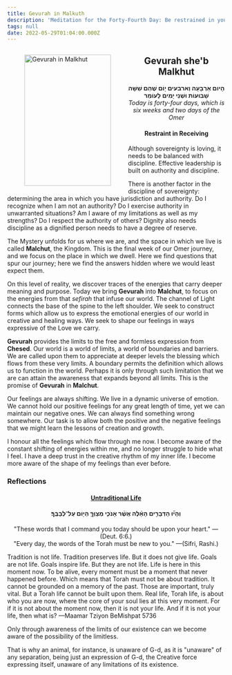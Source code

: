 ```yaml
---
title: Gevurah in Malkuth
description: 'Meditation for the Forty-Fourth Day: Be restrained in your receiving'
tags: null
date: 2022-05-29T01:04:00.000Z
---
```

<a href="https://www.chabad.org/holidays/sefirah/omer-count_cdo/jewish/Count-the-Omer.htm">
<i class="fa fa-file" aria-hidden="true"></i></a>

<figure style='float: left'>
 <a href='/posts/img/freedom/week7/7.2-Gevurah_in_Malkhut.png' target="_blank">
   <img src='/posts/img/freedom/week7/7.2-Gevurah_in_Malkhut_s.png' alt='Gevurah in Malkhut' width='200' height='304' />
 </a>
</figure>

<div style="text-align:center">
<h2>Gevurah she'b Malkhut</h2>
<span dir="rtl"><b>הָיום אַרְבָּעָה וְארבעים יָוֹם שֶׁהֵם שִׁשָּׁה שָׁבוּעוֹת וּשְׁנֵי יָמִים לָעוֹמֵר</b></span>
<br />
<i>ֹToday is forty-four days, which is six weeks and two days of the Omer</i>
</p>

<h4>Restraint in Receiving</h4>

</div>

<div class="abstract">

Although sovereignty is loving, it needs to be balanced with discipline. Effective leadership is built on authority and discipline.

There is another factor in the discipline of sovereignty: determining the area in which you have jurisdiction and authority. Do I recognize when I am not an authority? Do I exercise authority in unwarranted situations? Am I aware of my limitations as well as my strengths? Do I respect the authority of others? Dignity also needs discipline as a dignified person needs to have a degree of reserve.

</div>

The Mystery unfolds for us where we are, and the space in which we live is called **Malchut**, the Kingdom. This is the final week of our Omer journey, and we focus on the place in which we dwell. Here we find questions that spur our journey; here we find the answers hidden where we would least expect them.

On this level of reality, we discover traces of the energies that carry deeper meaning and purpose. Today we bring **Gevurah** into **Malchut**, to focus on the energies from that _sefirah_ that infuse our world. The channel of Light connects the base of the spine to the left shoulder. We seek to construct forms which allow us to express the emotional energies of our world in creative and healing ways. We seek to shape our feelings in ways expressive of the Love we carry.

**Gevurah** provides the limits to the free and formless expression from **Chesed**. Our world is a world of limits, a world of boundaries and barriers. We are called upon them to appreciate at deeper levels the blessing which flows from these very limits. A boundary permits the definition which allows us to function in the world. Perhaps it is only through such limitation that we are can attain the awareness that expands beyond all limits. This is the promise of **Gevurah** in **Malchut**.

Our feelings are always shifting. We live in a dynamic universe of emotion. We cannot hold our positive feelings for any great length of time, yet we can maintain our negative ones. We can always find something wrong somewhere. Our task is to allow both the positive and the negative feelings that we might learn the lessons of creation and growth.

<div class="abstract">

I honour all the feelings which flow through me now. I become aware of the constant shifting of energies within me, and no longer struggle to hide what I feel. I have a deep trust in the creative rhythm of my inner life. I become more aware of the shape of my feelings than ever before.

</div>

<h3>Reflections</h3>

<div style="text-align: center;">
<h4><a href="https://www.chabad.org/calendar/view/day.asp?tdate=5/11/2021#DailyThoughtBody0">Untraditional Life</a></h4>

<h4 dir="rtl">
וְהָי֞וּ הַדְּבָרִ֣ים הָאֵ֗לֶּה אֲשֶׁ֨ר אָנֹכִ֧י מְצַוְּךָ֛ הַיּ֖וֹם עַל־לְבָבֶֽךָ׃
</h4>
<p>
"These words that I command you today should be upon your heart."
<span style="text-align: right">&mdash;(Deut. 6:6.)<br />
"Every day, the words of the Torah must be new to you."
<span style="text-align: right">&mdash;(Sifri, Rashi.)
</div>

Tradition is not life. Tradition preserves life. But it does not give life.
Goals are not life. Goals inspire life. But they are not life.
Life is here in this moment now. To be alive, every moment must be a moment that never happened before.
Which means that Torah must not be about tradition. It cannot be grounded on a memory of the past. Those are important, truly vital. But a Torah life cannot be built upon them.
Real life, Torah life, is about who you are now, where the core of your soul lies at this very moment.
For if it is not about the moment now, then it is not your life. And if it is not your life, then what is?
<span style="text-align: right">&mdash;Maamar Tziyon BeMishpat 5736</span>

</div>

<div class="note">

Only through awareness of the limits of our existence can we become aware of the possibility of the limitless.

That is why an animal, for instance, is unaware of G-d, as it is "unaware" of any separation, being just an expression of G-d, the Creative force expressing itself, unaware of any limitations of its existence.

<div>
